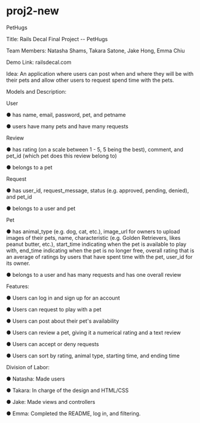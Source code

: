 # proj2-new
PetHugs

Title:​ Rails Decal Final Project -- PetHugs

Team Members:​ Natasha Shams, Takara Satone, Jake Hong, Emma Chiu

Demo Link:​ railsdecal.com

Idea: ​An application where users can post when and where they will be with their pets and allow other users to request spend time with the pets.

Models and Description:

User

● has name, email, password, pet, and petname

● users have many pets and have many requests


Review

● has rating (on a scale between 1 - 5, 5 being the best), comment, and pet_id (which pet does this review belong to)

● belongs to a pet

Request

● has user_id, request_message, status (e.g. approved, pending, denied), and pet_id

● belongs to a user and pet

Pet

● has animal_type (e.g. dog, cat, etc.), image_url for owners to upload images of their pets, name, characteristic (e.g. Golden Retrievers, likes peanut butter, etc.), start_time indicating when the pet is available to play with, end_time indicating when the pet is no longer free, overall rating that is an average of ratings by users that have spent time with the pet, user_id for its owner. 

● belongs to a user and has many requests and has one overall review

Features:

● Users can log in and sign up for an account

● Users can request to play with a pet

● Users can post about their pet's availability

● Users can review a pet, giving it a numerical rating and a text review

● Users can accept or deny requests

● Users can sort by rating, animal type, starting time, and ending time

Division of Labor:

● Natasha: Made users

● Takara: In charge of the design and HTML/CSS

● Jake: Made views and controllers

● Emma: Completed the README, log in, and filtering.